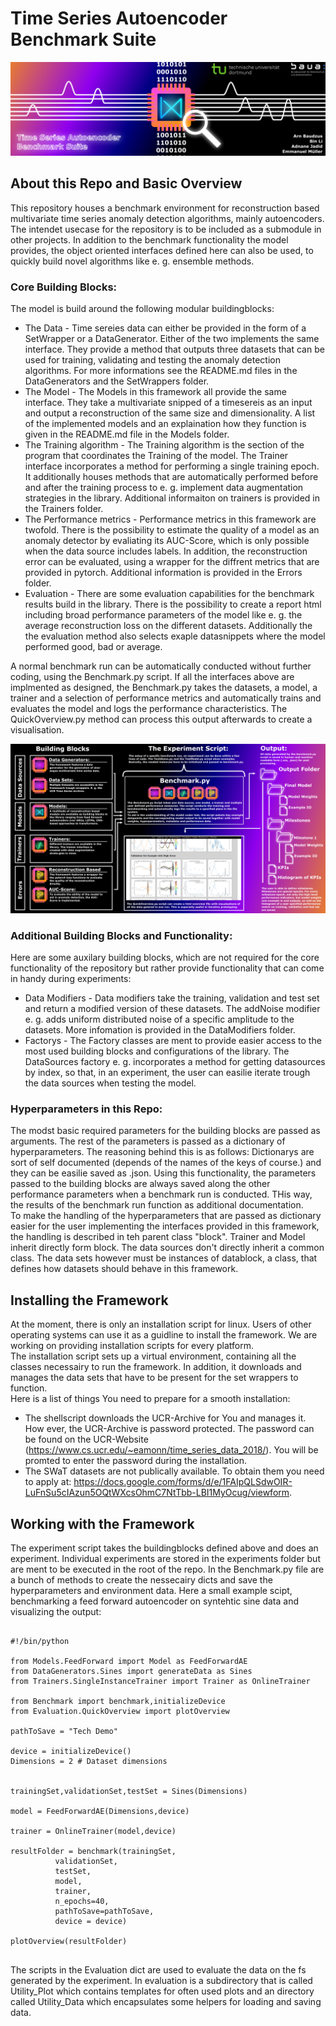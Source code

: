 # Time Series Autoencoder Benchmark Suite

![](.mdpictures/Banner.png)

## About this Repo and Basic Overview

This repository houses a benchmark environment for reconstruction based multivariate time series anomaly detection algorithms, mainly autoencoders.
The intendet usecase for the repository is to be included as a submodule in other projects. In addition to the benchmark functionality the model provides, the 
object oriented interfaces defined here can also be used, to quickly build novel algorithms like e. g. ensemble methods.<br>
### Core Building Blocks:
The model is build around the following modular buildingblocks:<br>

* The Data - Time sereies data can either be provided in the form of a SetWrapper or a DataGenerator. Either of the two implements the same interface. 
They provide a method that outputs three datasets that can be used for training, validating and testing the anomaly detection algorithms. For more informations 
see the README.md files in the DataGenerators and the SetWrappers folder.
* The Model -  The Models in this framework all provide the same interface. They take a multivariate snipped of a timesereis as an input and output a reconstruction
of the same size and dimensionality. A list of the implemented models and an explaination how they function is given in the README.md file in the Models folder.
* The Training algorithm - The Training algorithm is the section of the program that coordinates the Training of the model. The Trainer interface incorporates a method for performing a single training epoch. It additionally houses methods that are automatically performed before and after the training process to e. g. implement data augmentation strategies in the library. Additional informaiton on trainers is provided in the Trainers folder.
* The Performance metrics - Performance metrics in this framework are twofold. There is the possibility to estimate the quality of a model as an anomaly detector by evaliating
its AUC-Score, which is only possible when the data source includes labels. In addition, the reconstruction error can be evaluated, using a wrapper for the diffrent metrics that are provided in pytorch. Additional information is provided in the Errors folder.
* Evaluation - There are some evaluation capabilities for the benchmark results build in the library. There is the possibility to create a report html including broad performance parameters of the model like e. g. the average reconstruction loss on the different datasets. Additionally the the evaluation method also selects exaple datasnippets where the model performed good, bad or average.<br>

A normal benchmark run can be automatically conducted without further coding, using the Benchmark.py script. If all the interfaces above are implmented as designed, the Benchmark.py takes the datasets, a model, a trainer and a selection of performance metrics and automatically trains and evaluates the model and logs the performance characteristics. The QuickOverview.py method can process this output afterwards to create a visualisation.

![](.mdpictures/RepoOverview.png)

### Additional Building Blocks and Functionality:

Here are some auxilary building blocks, which are not required for the core functionality of the repository but rather provide functionality that can come in handy during experiments:

* Data Modifiers -  Data modifiers take the training, validation and test set and return a modified version of these datasets. The addNoise modifier e. g. adds uniform distributed noise of a specific amplitude to the datasets. More infomation is provided in the DataModifiers folder.
* Factorys -  The Factory classes are ment to provide easier access to the most used building blocks and configurations of the library. The DataSources factory e. g. incorporates a method for getting datasources by index, so that, in an experiment, the user can easilie iterate trough the data sources when testing the model.

### Hyperparameters in this Repo:

The modst basic required parameters for the building blocks are passed as arguments. The rest of the parameters is passed as a dictionary of hyperparameters.
The reasoning behind this is as follows: Dictionarys are sort of self documented (depends of the names of the keys of course.) and they can be easilie saved as .json. 
Using this functionality, the parameters passed to the building blocks are always saved along the other performance parameters when a benchmark run is conducted.
THis way, the results of the benchmark run function as additional documentation.<br>
To make the handling of the hyperparameters that are passed as dictionary easier for the user implementing the interfaces provided in this framework, the handling is described in teh parent class "block". Trainer and Model inherit directly form block. The data sources don't directly inherit a common class. The data sets however must be instances of datablock, a class, that defines how datasets should behave in this framework.

## Installing the Framework

At the moment, there is only an installation script for linux. Users of other operating systems can use it as a guidline to install the framework. We are working on providing installation scripts for every platform. <br>
The installation script sets up a virtual environment, containing all the classes necessairy to run the framework. In addition, it downloads and manages the data sets that have to be present for the set wrappers to function.<br>
Here is a list of things You need to prepare for a smooth installation:

* The shellscript downloads the UCR-Archive for You and manages it. How ever, the UCR-Archive is password protected. The password can be found on the UCR-Website (https://www.cs.ucr.edu/~eamonn/time_series_data_2018/).
You will be promted to enter the password during the installation.
* The SWaT datasets are not publically available. To obtain them you need to apply at: https://docs.google.com/forms/d/e/1FAIpQLSdwOIR-LuFnSu5cIAzun5OQtWXcsOhmC7NtTbb-LBI1MyOcug/viewform.

## Working with the Framework

The experiment script takes the buildingblocks defined above and does an experiment. Individual experiments are stored in the experiments folder but are ment to be executed in the root of the repo.
In the Benchmark.py file are a bunch of methods to create the nessecairy dicts and save the hyperparameters and environment data.
Here a small example scipt, benchmarking a feed forward autoencoder on syntehtic sine data and visualizing the output:
<pre><code>
#!/bin/python

from Models.FeedForward import Model as FeedForwardAE
from DataGenerators.Sines import generateData as Sines
from Trainers.SingleInstanceTrainer import Trainer as OnlineTrainer

from Benchmark import benchmark,initializeDevice
from Evaluation.QuickOverview import plotOverview

pathToSave = "Tech Demo"

device = initializeDevice()
Dimensions = 2 # Dataset dimensions


trainingSet,validationSet,testSet = Sines(Dimensions)

model = FeedForwardAE(Dimensions,device)

trainer = OnlineTrainer(model,device)

resultFolder = benchmark(trainingSet,
          validationSet,
          testSet,
          model,
          trainer,
          n_epochs=40,
          pathToSave=pathToSave,
          device = device)

plotOverview(resultFolder)

</code></pre>

The scripts in the Evaluation dict are used to evaluate the data on the fs generated by the experiment. In evaluation is a subdirectory that is called Utility\_Plot which contains templates for often used plots and an directory called Utility\_Data which encapsulates some helpers for loading and saving data.


